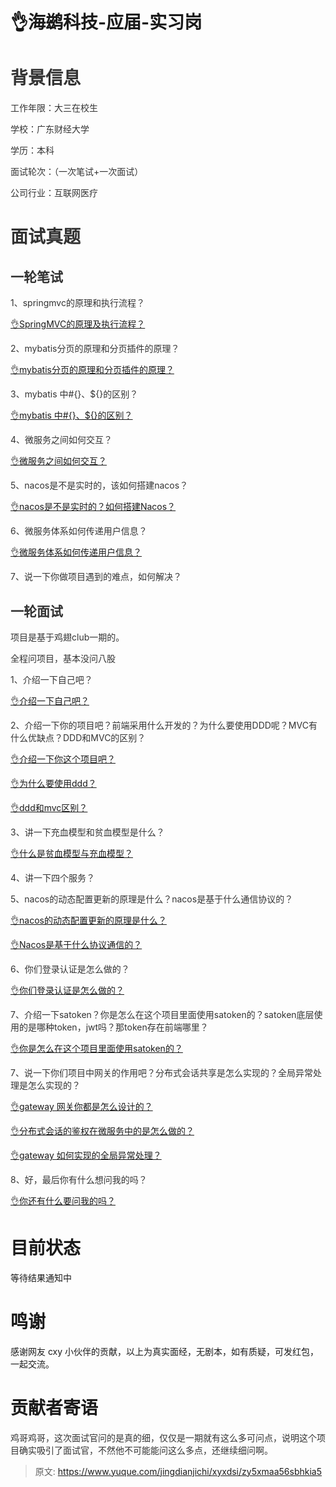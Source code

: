 # 👌海鹚科技-应届-实习岗

# <font style="color:rgb(51, 51, 51);">背景信息</font>
<font style="color:rgb(51, 51, 51);">工作年限：大三在校生</font>

<font style="color:rgb(51, 51, 51);">学校：广东财经大学</font>

<font style="color:rgb(51, 51, 51);">学历：本科</font>

<font style="color:rgb(51, 51, 51);">面试轮次：（一次笔试+一次面试）</font>

<font style="color:rgb(51, 51, 51);">公司行业：互联网医疗</font>

# <font style="color:rgb(51, 51, 51);">面试真题</font>
## <font style="color:rgb(51, 51, 51);">一轮笔试</font>
<font style="color:rgb(51, 51, 51);">1、springmvc的原理和执行流程？</font>

[👌SpringMVC的原理及执行流程？](https://www.yuque.com/jingdianjichi/xyxdsi/gyw8ge4a1nn9puwq)

<font style="color:rgb(51, 51, 51);">2、mybatis分页的原理和分页插件的原理？</font>

[👌mybatis分页的原理和分页插件的原理？](https://www.yuque.com/jingdianjichi/xyxdsi/bqls5q8oo9g3ttfl)

<font style="color:rgb(51, 51, 51);">3、mybatis 中#{}、${}的区别？</font>

[👌mybatis 中#{}、${}的区别？](https://www.yuque.com/jingdianjichi/xyxdsi/xfkmkr8ysrquogvl)

<font style="color:rgb(51, 51, 51);">4、微服务之间如何交互？</font>

[👌微服务之间如何交互？](https://www.yuque.com/jingdianjichi/xyxdsi/ukp059st1uohfc35)

<font style="color:rgb(51, 51, 51);">5、nacos是不是实时的，该如何搭建nacos？</font>

[👌nacos是不是实时的？如何搭建Nacos？](https://www.yuque.com/jingdianjichi/xyxdsi/zogxfi6dgl6vm5c0)

<font style="color:rgb(51, 51, 51);">6、微服务体系如何传递用户信息？</font>

[👌微服务体系如何传递用户信息？](https://www.yuque.com/jingdianjichi/xyxdsi/rg2y3ig4fbo8zrxl)

<font style="color:rgb(51, 51, 51);">7、说一下你做项目遇到的难点，如何解决？</font>

## <font style="color:rgb(51, 51, 51);">一轮面试</font>
<font style="color:rgb(51, 51, 51);">项目是基于鸡翅club一期的。</font>

<font style="color:rgb(51, 51, 51);">全程问项目，基本没问八股</font>

<font style="color:rgb(51, 51, 51);">1、介绍一下自己吧？</font>

[👌介绍一下自己吧？](https://www.yuque.com/jingdianjichi/xyxdsi/pfszpyzvh1vnqbf9)

<font style="color:rgb(51, 51, 51);">2、介绍一下你的项目吧？前端采用什么开发的？为什么要使用DDD呢？MVC有什么优缺点？DDD和MVC的区别？</font>

[👌介绍一下你这个项目吧？](https://www.yuque.com/jingdianjichi/xyxdsi/ue5wyvu0m0fgg2c1)

[👌为什么要使用ddd？](https://www.yuque.com/jingdianjichi/xyxdsi/oodq0izxb5l0wggh)

[👌ddd和mvc区别？](https://www.yuque.com/jingdianjichi/xyxdsi/hbzq69b7sbprbvtk)

<font style="color:rgb(51, 51, 51);">3、讲一下充血模型和贫血模型是什么？</font>

[👌什么是贫血模型与充血模型？](https://www.yuque.com/jingdianjichi/xyxdsi/gy6hshi39iry18i5)

<font style="color:rgb(51, 51, 51);">4、讲一下四个服务？</font>

<font style="color:rgb(51, 51, 51);">5、nacos的动态配置更新的原理是什么？nacos是基于什么通信协议的？</font>

[👌nacos的动态配置更新的原理是什么？](https://www.yuque.com/jingdianjichi/xyxdsi/avs0z4ybdu7wkbvc)

[👌Nacos是基于什么协议通信的？](https://www.yuque.com/jingdianjichi/xyxdsi/mpmoyywleqtti6bn)

<font style="color:rgb(51, 51, 51);">6、你们登录认证是怎么做的？</font>

[👌你们登录认证是怎么做的？](https://www.yuque.com/jingdianjichi/xyxdsi/uqyy3wysw9vlddts)

<font style="color:rgb(51, 51, 51);">7、介绍一下satoken？你是怎么在这个项目里面使用satoken的？satoken底层使用的是哪种token，jwt吗？那token存在前端哪里？</font>

[👌你是怎么在这个项目里面使用satoken的？](https://www.yuque.com/jingdianjichi/xyxdsi/trdfcdr2m2sfvf7b)

<font style="color:rgb(51, 51, 51);">7、说一下你们项目中网关的作用吧？分布式会话共享是怎么实现的？全局异常处理是怎么实现的？</font>

[👌gateway 网关你都是怎么设计的？](https://www.yuque.com/jingdianjichi/xyxdsi/fwx0lmos1l9bo3fo)

[👌分布式会话的鉴权在微服务中的是怎么做的？](https://www.yuque.com/jingdianjichi/xyxdsi/nuuuzvszxbwb7zpk)

[👌gateway 如何实现的全局异常处理？](https://www.yuque.com/jingdianjichi/xyxdsi/esw8efxyelpau67f)

<font style="color:rgb(51, 51, 51);">8、好，最后你有什么想问我的吗？</font>

[👌你还有什么要问我的吗？](https://www.yuque.com/jingdianjichi/xyxdsi/rz1eeiqc1hsp8hwd)

# 目前状态
等待结果通知中

# 鸣谢
感谢网友 cxy 小伙伴的贡献，以上为真实面经，无剧本，如有质疑，可发红包，一起交流。

# 贡献者寄语
<font style="color:rgb(51, 51, 51);">鸡哥鸡哥，这次面试官问的是真的细，仅仅是一期就有这么多可问点，说明这个项目确实吸引了面试官，不然他不可能能问这么多点，还继续细问啊。</font>



> 原文: <https://www.yuque.com/jingdianjichi/xyxdsi/zy5xmaa56sbhkia5>
